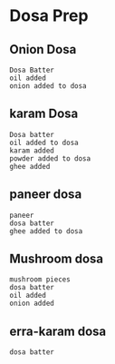 # Dosa Prep

## Onion Dosa
    Dosa Batter
    oil added
    onion added to dosa

## karam Dosa
    Dosa batter
    oil added to dosa
    karam added
    powder added to dosa
    ghee added

## paneer dosa
    paneer
    dosa batter
    ghee added to dosa

## Mushroom dosa
    mushroom pieces
    dosa batter
    oil added
    onion added

## erra-karam dosa
    dosa batter